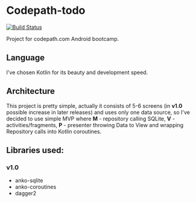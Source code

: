 # Codepath-todo
[![Build Status](https://travis-ci.org/antonkazakov/Codepath-todo.svg?branch=master)](https://travis-ci.org/antonkazakov/Codepath-todo)

Project for codepath.com Android bootcamp.

## Language
I've chosen Kotlin for its beauty and development speed.

## Architecture
This project is pretty simple, actually it consists of 5-6 screens (in **v1.0** possible increase in later releases) 
and uses only one data source, so I've decided to use simple MVP where **M** - repository calling SQLite, **V** - activities/fragments,
**P** - presenter throwing Data to View and wrapping Repository calls into Kotlin coroutines.

## Libraries used:
### v1.0
* anko-sqlite
* anko-coroutines
* dagger2

